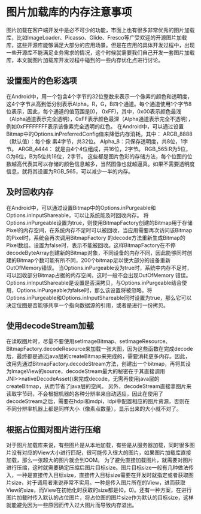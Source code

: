 # 图片加载库的内存注意事项 

图片加载在客户端开发中是必不可少的功能，市面上也有很多非常优秀的图片加载库，比如ImageLoader、Picasso、Glide、Fresco等广受欢迎的开源图片加载库，这些开源库能够满足大部分的应用场景。但是在应用的具体开发过程中，出现一些开源库不能满足业务需求的情况，这个时候就需要我们自己开发一套图片加载库，本文就图片加载库开发过程中碰到的一些内存优化点进行讨论。
## 设置图片的色彩选项
在Android中，用一个包含4个字节的32位整数来表示一个像素的颜色和透明度，这4个字节从高到低分别表示Alpha，R，G，B四个通道。每个通道使用1个字节8位表示，因此，每个通道的值范围是[0， 0xFF)，其中，0x00表示颜色最浅（Alpha通道表示完全透明），0xFF表示颜色最深（Alpha通道表示完全不透明），例如0xFFFFFFFF表示该像素完全透明的红色。
在Android中，可以通过设置Bitmap中的Options.inPreferredConfig值来降低内存消耗，其中：
ARGB_8888（默认值）：每个像	素4字节，共32位。 
Alpha_8：只保存透明度，共8位，1字节。 
ARGB_4444： 就是由4个4位组成，共16位，2字节。
RGB_565:R为5位，G为6位，B为5位共16位，2字节。
这些都是图片色彩的存储方法，每个位图的位数越高代表其可以存储的颜色信息越多，当然图像也就越逼真。如果不需要透明度信息，就将其设置为RGB_565，可以减少一半的内存。
## 及时回收内存
在Android中，可以通过设置Bitmap中的Options.inPurgeable和Options.inInputShareable，可以让系统能及时回收内存。 
将Options.inPurgeable设置为true，则使用BitmapFactory创建的Bitmap用于存储Pixel的内存空间，在系统内存不足时可以被回收，当应用需要再次访问该Bitmap的Pixel时，系统会再次调用BitmapFactory 的decode方法重新生成Bitmap的Pixel数组。设置为false时，表示不能被回收。这样BitmapFactory在不停decodeByteArray创建新的Bitmap对象，不同设备的内存不同，因此能够同时创建的Bitmap个数可能有所不同，200个bitmap足以使大部分的设备重新OutOfMemory错误。 当Options.inPurgeable设为true时，系统中内存不足时，可以回收部分Bitmap占据的内存空间，这时一般不会出现OutOfMemory 错误。
Options.inInputShareable是设置是否深拷贝，与Options.inPurgeable结合使用，Options.inPurgeable为false时，那么该设置将被忽略。将Options.inPurgeable和Options.inInputShareable同时设置为true，那么它可以决定位图是否能够共享一个指向数据源的引用，或者是进行一份拷贝。
## 使用decodeStream加载
在读取图片时，尽量不要使用setImageBitmap、setImageResource、BitmapFactory.decodeResource来加载一张大图，因为这些函数在完成decode后，最终都是通过java层的createBitmap来完成的，需要消耗更多内存。因此，改用先通过BitmapFactory.decodeStream方法，创建出一个bitmap，再将其设为ImageView的source，decodeStream最大的秘密在于其直接调用JNI>>nativeDecodeAsset()来完成decode，无需再使用java层的createBitmap，从而节省了java层的空间。
另外，decodeStream直接拿图片来读取字节码，不会根据机器的各种分辨率来自动适应，因此在使用了decodeStream之后，需要在hdpi和mdpi，ldpi中配置相应的图片资源，否则在不同分辨率机器上都是同样大小（像素点数量），显示出来的大小就不对了。
## 根据占位图对图片进行压缩
对于图片加载库来说，有些图片是从本地加载，有些是从服务器加载，同时很多图片没有对应的View大小进行匹配，很可能传入很大的图片，如果图片加载库直接加载，那么一张超大的图片就会到OOM。
为了避免直接加载图片，就需要对图片进行压缩，这时就需要确定压缩后图片目标size。图片目标size一般有几种做法传入，一种是直接传入目标size，直接传入目标size需要在开发时就指定或者获取图片size，对于调用者来说非常不实用。一种是传入图片所在的View，进而获取View的size，而View在初始化时获取的size都是(0，0)。还有一种方案，在进行图片加载时传入默认的占位图片，将占位图的图片size作为默认的目标size，这样就能避免因为一些原因而传入过大图片而导致内存溢出。
